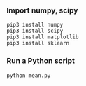 ### Import numpy, scipy
    pip3 install numpy
    pip3 install scipy
    pip3 install matplotlib
    pip3 install sklearn
    
### Run a Python script
    python mean.py
    
